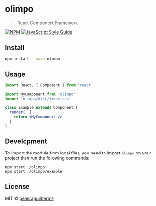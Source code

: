 # olimpo

> React Component Framework

[![NPM](https://img.shields.io/npm/v/olimpo.svg)](https://www.npmjs.com/package/olimpo) [![JavaScript Style Guide](https://img.shields.io/badge/code_style-standard-brightgreen.svg)](https://standardjs.com)

## Install

```bash
npm install --save olimpo
```

## Usage

```jsx
import React, { Component } from 'react'

import MyComponent from 'olimpo'
import 'olimpo/dist/index.css'

class Example extends Component {
  render() {
    return <MyComponent />
  }
}
```

## Development
To import the module from local files, you need to import `olimpo` on your project then run the following commands:
```
npm start ./olimpo
npm start ./olimpo/example
``` 
## License

MIT © [pereiraguilherme](https://github.com/pereiraguilherme)
